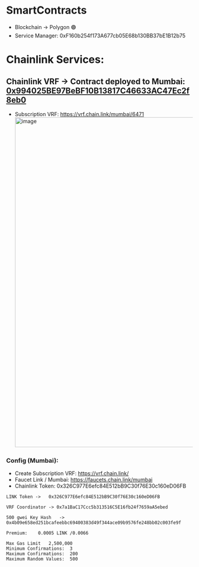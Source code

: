 # SmartContracts

- Blockchain -> Polygon 🟣
- Service Manager: 0xF160b254f173A677cb05E68b130BB37bE1B12b75

# Chainlink Services:

## Chainlink VRF -> Contract deployed to Mumbai: <a href="https://mumbai.polygonscan.com/address/0x994025BE97BeBF10B13817C46633AC47Ec2f8eb0">0x994025BE97BeBF10B13817C46633AC47Ec2f8eb0</a>

- Subscription VRF: https://vrf.chain.link/mumbai/6471
  <img width="891" alt="image" src="https://github.com/SW-SignWise/SmartContracts/assets/102038261/75785697-d89e-4ab6-808b-0fb2f7fa0eab">

### Config (Mumbai):

- Create Subscription VRF: https://vrf.chain.link/
- Faucet Link / Mumbai: https://faucets.chain.link/mumbai
- Chainlink Token: 0x326C977E6efc84E512bB9C30f76E30c160eD06FB

```
LINK Token ->	0x326C977E6efc84E512bB9C30f76E30c160eD06FB

VRF Coordinator	-> 0x7a1BaC17Ccc5b313516C5E16fb24f7659aA5ebed

500 gwei Key Hash	-> 0x4b09e658ed251bcafeebbc69400383d49f344ace09b9576fe248bb02c003fe9f

Premium:	0.0005 LINK /0.0066

Max Gas Limit	2,500,000
Minimum Confirmations:	3
Maximum Confirmations:	200
Maximum Random Values:	500
```
